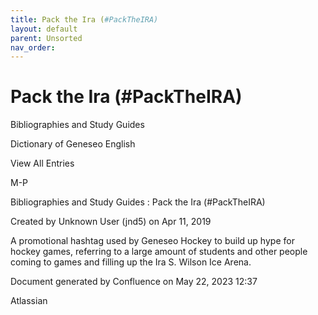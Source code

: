 ```yaml
---
title: Pack the Ira (#PackTheIRA)
layout: default
parent: Unsorted
nav_order:
---
```


# Pack the Ira (#PackTheIRA)

Bibliographies and Study Guides

Dictionary of Geneseo English

View All Entries

M-P

Bibliographies and Study Guides : Pack the Ira (#PackTheIRA)

Created by  Unknown User (jnd5) on Apr 11, 2019

A promotional hashtag used by Geneseo Hockey to build up hype for hockey games, referring to a large amount of students and other people coming to games and filling up the Ira S. Wilson Ice Arena.

Document generated by Confluence on May 22, 2023 12:37

Atlassian
